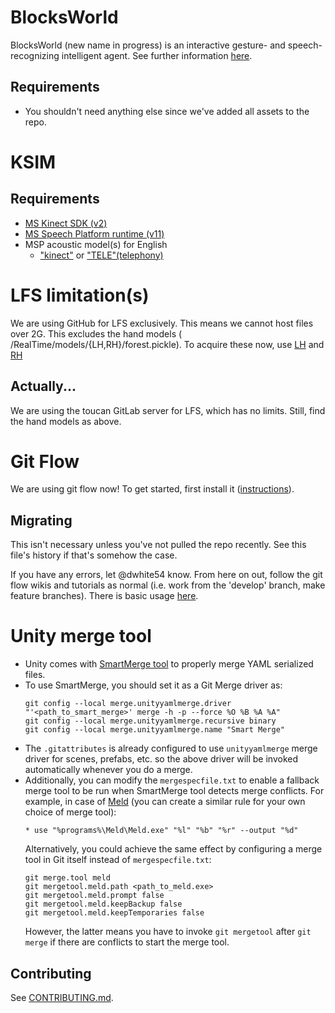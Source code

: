# BlocksWorld
BlocksWorld (new name in progress) is an interactive gesture- and speech-recognizing intelligent agent. See further information [here](https://www.cs.colostate.edu/~draper/CwC.php).

## Requirements
- You shouldn't need anything else since we've added all assets to the repo.

# KSIM
## Requirements
* [MS Kinect SDK (v2)](https://www.microsoft.com/en-us/download/details.aspx?id=44561)
* [MS Speech Platform runtime (v11)](https://www.microsoft.com/en-us/download/details.aspx?id=27225)
* MSP acoustic model(s) for English 
    * ["kinect"](https://www.microsoft.com/en-us/download/details.aspx?id=34809) or ["TELE"(telephony)](https://www.microsoft.com/en-us/download/details.aspx?id=27224) 

# LFS limitation(s)
We are using GitHub for LFS exclusively. This means we cannot host files over 2G. This excludes the hand models ( /RealTime/models/{LH,RH}/forest.pickle). To acquire these now, use [LH](http://www.cs.colostate.edu/~vision/hand_models/LH/forest.pickle) and [RH](http://www.cs.colostate.edu/~vision/hand_models/RH/forest.pickle)

## Actually...
We are using the toucan GitLab server for LFS, which has no limits. Still, find the hand models as above.

# Git Flow
We are using git flow now! To get started, first install it ([instructions](https://github.com/nvie/gitflow/wiki/Installation)). 

## Migrating
This isn't necessary unless you've not pulled the repo recently. See this file's history if that's somehow the case.

If you have any errors, let @dwhite54 know. From here on out, follow the git flow wikis and tutorials as normal (i.e. work from the 'develop' branch, make feature branches). There is basic usage [here](https://github.com/nvie/gitflow).

# Unity merge tool
- Unity comes with [SmartMerge tool](https://docs.unity3d.com/Manual/SmartMerge.html) to properly merge YAML serialized files.
- To use SmartMerge, you should set it as a Git Merge driver as:
  ```
  git config --local merge.unityyamlmerge.driver "'<path_to_smart_merge>' merge -h -p --force %O %B %A %A"
  git config --local merge.unityyamlmerge.recursive binary
  git config --local merge.unityyamlmerge.name "Smart Merge"
  ```
- The `.gitattributes` is already configured to use `unityyamlmerge` merge driver for scenes, prefabs, etc. so the above driver will be invoked automatically whenever you do a merge.
- Additionally, you can modify the `mergespecfile.txt` to enable a fallback merge tool to be run when SmartMerge tool detects merge conflicts. For example, in case of [Meld](http://meldmerge.org) (you can create a similar rule for your own choice of merge tool):
  ```
  * use "%programs%\Meld\Meld.exe" "%l" "%b" "%r" --output "%d"
  ```
  Alternatively, you could achieve the same effect by configuring a merge tool in Git itself instead of `mergespecfile.txt`:
  ```
  git merge.tool meld
  git mergetool.meld.path <path_to_meld.exe>
  git mergetool.meld.prompt false
  git mergetool.meld.keepBackup false
  git mergetool.meld.keepTemporaries false
  ```
  However, the latter means you have to invoke `git mergetool` after `git merge` if there are conflicts to start the merge tool.

## Contributing
See [CONTRIBUTING.md](./CONTRIBUTING.md).
